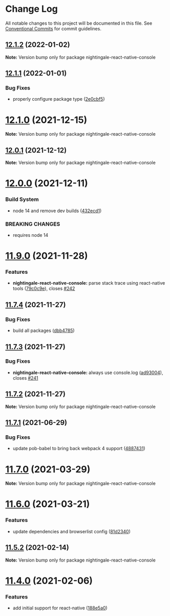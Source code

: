 # Change Log

All notable changes to this project will be documented in this file.
See [Conventional Commits](https://conventionalcommits.org) for commit guidelines.

## [12.1.2](https://github.com/christophehurpeau/nightingale/compare/v12.1.1...v12.1.2) (2022-01-02)

**Note:** Version bump only for package nightingale-react-native-console





## [12.1.1](https://github.com/christophehurpeau/nightingale/compare/v12.1.0...v12.1.1) (2022-01-01)


### Bug Fixes

* properly configure package type ([2e0cbf5](https://github.com/christophehurpeau/nightingale/commit/2e0cbf555bd3b9fa3c3851025452937f64408aa8))





# [12.1.0](https://github.com/christophehurpeau/nightingale/compare/v12.0.1...v12.1.0) (2021-12-15)

**Note:** Version bump only for package nightingale-react-native-console





## [12.0.1](https://github.com/christophehurpeau/nightingale/compare/v12.0.0...v12.0.1) (2021-12-12)

**Note:** Version bump only for package nightingale-react-native-console





# [12.0.0](https://github.com/christophehurpeau/nightingale/compare/v11.9.0...v12.0.0) (2021-12-11)


### Build System

* node 14 and remove dev builds ([432ecd1](https://github.com/christophehurpeau/nightingale/commit/432ecd1faafd0419f57dea00fce560e4cccc207f))


### BREAKING CHANGES

* requires node 14





# [11.9.0](https://github.com/christophehurpeau/nightingale/compare/v11.8.1...v11.9.0) (2021-11-28)


### Features

* **nightingale-react-native-console:** parse stack trace using react-native tools ([79c0c9e](https://github.com/christophehurpeau/nightingale/commit/79c0c9ee956af5459527926cbaf33995ea3ac088)), closes [#242](https://github.com/christophehurpeau/nightingale/issues/242)





## [11.7.4](https://github.com/christophehurpeau/nightingale/compare/v11.7.3...v11.7.4) (2021-11-27)


### Bug Fixes

* build all packages ([dbb4785](https://github.com/christophehurpeau/nightingale/commit/dbb4785cbb8c75942935c4a5935df32fd2e93690))





## [11.7.3](https://github.com/christophehurpeau/nightingale/compare/v11.7.2...v11.7.3) (2021-11-27)


### Bug Fixes

* **nightingale-react-native-console:** always use console.log ([ad93004](https://github.com/christophehurpeau/nightingale/commit/ad93004db380994a0e378d57a67e64414e02b9bf)), closes [#241](https://github.com/christophehurpeau/nightingale/issues/241)





## [11.7.2](https://github.com/christophehurpeau/nightingale/compare/v11.7.1...v11.7.2) (2021-11-27)

**Note:** Version bump only for package nightingale-react-native-console





## [11.7.1](https://github.com/christophehurpeau/nightingale/compare/v11.7.0...v11.7.1) (2021-06-29)


### Bug Fixes

* update pob-babel to bring back webpack 4 support ([4887431](https://github.com/christophehurpeau/nightingale/commit/4887431b3b272496511f879af022638723b9056e))





# [11.7.0](https://github.com/christophehurpeau/nightingale/compare/v11.6.0...v11.7.0) (2021-03-29)

**Note:** Version bump only for package nightingale-react-native-console





# [11.6.0](https://github.com/christophehurpeau/nightingale/compare/v11.5.4...v11.6.0) (2021-03-21)


### Features

* update dependencies and browserlist config ([81d2340](https://github.com/christophehurpeau/nightingale/commit/81d234069412c746ebc99faed778092790f332ca))





## [11.5.2](https://github.com/christophehurpeau/nightingale/compare/v11.5.1...v11.5.2) (2021-02-14)

**Note:** Version bump only for package nightingale-react-native-console





# [11.4.0](https://github.com/christophehurpeau/nightingale/compare/v11.3.0...v11.4.0) (2021-02-06)


### Features

* add initial support for react-native ([188e5a0](https://github.com/christophehurpeau/nightingale/commit/188e5a0cb0d28d0165903ebc61ee8bd7e4aa6cdd))
